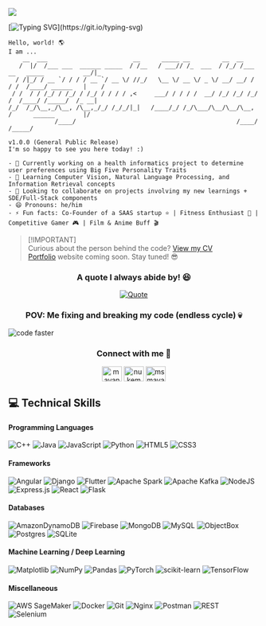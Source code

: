 ![](https://komarev.com/ghpvc/?username=msmayankshetty99&style=for-the-badge&color=red)

[![Typing SVG](https://readme-typing-svg.demolab.com?font=IBM+Plex+Mono&weight=500&pause=100&color=1AF700&vCenter=true&multiline=true&width=1100&height=80&lines=%3E+Initiating+system+bootup+sequence...+;%3E+Logging+in+to+%24USER...)](https://git.io/typing-svg)
```
Hello, world! 🌎
I am ...
    __  ___                        __      _____ __         __  __                               
   /  |/  /___ ___  ______ _____  / /__   / ___// /_  ___  / /_/ /___  __   _____           __/|_
  / /|_/ / __ `/ / / / __ `/ __ \/ //_/   \__ \/ __ \/ _ \/ __/ __/ / / /  /____/ ______   |    /
 / /  / / /_/ / /_/ / /_/ / / / / ,<     ___/ / / / /  __/ /_/ /_/ /_/ /  /____/ /_____/  /_ __| 
/_/  /_/\__,_/\__, /\__,_/_/ /_/_/|_|   /____/_/ /_/\___/\__/\__/\__, /      ______        |/    
             /____/                                             /____/      /_____/              

v1.0.0 (General Public Release)
I'm so happy to see you here today! :)

- 🔭 Currently working on a health informatics project to determine user preferences using Big Five Personality Traits
- 🌱 Learning Computer Vision, Natural Language Processing, and Information Retrieval concepts
- 👯 Looking to collaborate on projects involving my new learnings + SDE/Full-Stack components 
- 😄 Pronouns: he/him
- ⚡ Fun facts: Co-Founder of a SAAS startup ⭐ | Fitness Enthusiast 💪 | Competitive Gamer 🎮 | Film & Anime Buff 🎬  
```
>[!IMPORTANT]\
>Curious about the person behind the code? [View my CV](https://ugc.production.linktr.ee/748e7a8a-5f56-4d37-8320-25985c66488b_Mayank-Shetty---Resume.pdf) <br>
>[Portfolio](placeholder) website coming soon. Stay tuned! 😎 <br>

<div align="center">

<h3 align="center">A quote I always abide by! 😆</h3>

[![Quote](https://quotes-github-readme.vercel.app/api?type=horizontal&theme=dracula&quote=Know+thyself%3F+If+I+knew+myself%2C+I%27d+run+away...++but+not+before+committing+my+code!&author=Johann+Wolfgang+von+Goethe+x+Mayank+Shetty&width=100%25&border=true)](https://github.com/piyushsuthar/github-readme-quotes)

</div>

<h3 align="center">POV: Me fixing and breaking my code (endless cycle) 💀</h3>

![code faster](https://github.com/user-attachments/assets/b677bed0-8e56-43a9-ba58-ad9565c8b61e)

<h3 align="center">Connect with me 🤗</h3>
<p align="center">
    <a href="https://linkedin.com/in/mayank-shetty" target="blank"><img align="center" src="https://raw.githubusercontent.com/rahuldkjain/github-profile-readme-generator/master/src/images/icons/Social/linked-in-alt.svg" alt="mayank-shetty" height="30" width="40" /></a>
    <a href="https://discord.gg/nukemup99" target="blank"><img align="center" src="https://raw.githubusercontent.com/rahuldkjain/github-profile-readme-generator/master/src/images/icons/Social/discord.svg" alt="nukemup99" height="30" width="40" /></a>
    <a href="https://www.leetcode.com/msmayankshetty99" target="blank"><img align="center" src="https://raw.githubusercontent.com/rahuldkjain/github-profile-readme-generator/master/src/images/icons/Social/leet-code.svg" alt="msmayankshetty99" height="30" width="40" /></a>
</p>

## 💻 Technical Skills

#### Programming Languages
![C++](https://img.shields.io/badge/c++-%2300599C.svg?style=for-the-badge&logo=c%2B%2B&logoColor=white) 
![Java](https://img.shields.io/badge/java-%23ED8B00.svg?style=for-the-badge&logo=openjdk&logoColor=white) 
![JavaScript](https://img.shields.io/badge/javascript-%23323330.svg?style=for-the-badge&logo=javascript&logoColor=%23F7DF1E) 
![Python](https://img.shields.io/badge/python-3670A0?style=for-the-badge&logo=python&logoColor=ffdd54) 
![HTML5](https://img.shields.io/badge/html5-%23E34F26.svg?style=for-the-badge&logo=html5&logoColor=white)
![CSS3](https://img.shields.io/badge/css3-%231572B6.svg?style=for-the-badge&logo=css3&logoColor=white) 

#### Frameworks
![Angular](https://img.shields.io/badge/angular-%23DD0031.svg?style=for-the-badge&logo=angular&logoColor=white) 
![Django](https://img.shields.io/badge/django-%23092E20.svg?style=for-the-badge&logo=django&logoColor=white) 
![Flutter](https://img.shields.io/badge/Flutter-%2302569B.svg?style=for-the-badge&logo=Flutter&logoColor=white) 
![Apache Spark](https://img.shields.io/badge/Apache%20Spark-FDEE21?style=for-the-badge&logo=apachespark&logoColor=black) 
![Apache Kafka](https://img.shields.io/badge/Apache%20Kafka-000?style=for-the-badge&logo=apachekafka)
![NodeJS](https://img.shields.io/badge/node.js-6DA55F?style=for-the-badge&logo=node.js&logoColor=white) 
![Express.js](https://img.shields.io/badge/express.js-%23404d59.svg?style=for-the-badge&logo=express&logoColor=%2361DAFB) 
![React](https://img.shields.io/badge/react-%2320232a.svg?style=for-the-badge&logo=react&logoColor=%2361DAFB) 
![Flask](https://img.shields.io/badge/flask-%23000.svg?style=for-the-badge&logo=flask&logoColor=white)

#### Databases
![AmazonDynamoDB](https://img.shields.io/badge/Amazon%20DynamoDB-4053D6?style=for-the-badge&logo=Amazon%20DynamoDB&logoColor=white) 
![Firebase](https://img.shields.io/badge/firebase-a08021?style=for-the-badge&logo=firebase&logoColor=ffcd34) 
![MongoDB](https://img.shields.io/badge/MongoDB-%234ea94b.svg?style=for-the-badge&logo=mongodb&logoColor=white) 
![MySQL](https://img.shields.io/badge/mysql-4479A1.svg?style=for-the-badge&logo=mysql&logoColor=white) 
![ObjectBox](https://img.shields.io/badge/Objectbox-20B2AA?style=for-the-badge)
![Postgres](https://img.shields.io/badge/postgres-%23316192.svg?style=for-the-badge&logo=postgresql&logoColor=white) 
![SQLite](https://img.shields.io/badge/sqlite-%2307405e.svg?style=for-the-badge&logo=sqlite&logoColor=white) 

#### Machine Learning / Deep Learning
![Matplotlib](https://img.shields.io/badge/Matplotlib-%23ffffff.svg?style=for-the-badge&logo=Matplotlib&logoColor=black) 
![NumPy](https://img.shields.io/badge/numpy-%23013243.svg?style=for-the-badge&logo=numpy&logoColor=white) 
![Pandas](https://img.shields.io/badge/pandas-%23150458.svg?style=for-the-badge&logo=pandas&logoColor=white) 
![PyTorch](https://img.shields.io/badge/PyTorch-%23EE4C2C.svg?style=for-the-badge&logo=PyTorch&logoColor=white) 
![scikit-learn](https://img.shields.io/badge/scikit--learn-%23F7931E.svg?style=for-the-badge&logo=scikit-learn&logoColor=white) 
![TensorFlow](https://img.shields.io/badge/TensorFlow-%23FF6F00.svg?style=for-the-badge&logo=TensorFlow&logoColor=white)

#### Miscellaneous
![AWS SageMaker](https://img.shields.io/badge/AWS-SageMaker-%23FF9900.svg?style=for-the-badge&logo=amazon-aws&logoColor=white)
![Docker](https://img.shields.io/badge/docker-%232496ED.svg?style=for-the-badge&logo=docker&logoColor=white)
![Git](https://img.shields.io/badge/git-%23F05033.svg?style=for-the-badge&logo=git&logoColor=white)
![Nginx](https://img.shields.io/badge/nginx-%23009639.svg?style=for-the-badge&logo=nginx&logoColor=white)
![Postman](https://img.shields.io/badge/postman-%23FF6C37.svg?style=for-the-badge&logo=postman&logoColor=white)
![REST](https://img.shields.io/badge/rest-%2320232a.svg?style=for-the-badge&logo=rest&logoColor=white)
![Selenium](https://img.shields.io/badge/selenium-%2343B02A.svg?style=for-the-badge&logo=selenium&logoColor=white)
